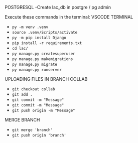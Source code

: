 

POSTGRESQL
-Create lac_db in postgre / pg admin

Execute these commands in the terminal:
VSCODE TERMINAL
- `py -m venv .venv`
- `source .venv/Scripts/activate`
- `py -m pip install Django`
- `pip install -r requirements.txt`
- `cd lac/`
- `py manage.py createsuperuser`
- `py manage.py makemigrations`
- `py manage.py migrate`
- `py manage.py runserver`


UPLOADING FILES IN BRANCH COLLAB

- `git checkout collab`
- `git add .`
- `git commit -m "Message"`
- `git commit -m "Message"`
- `git push origin -m "Message"`

MERGE BRANCH
- `git merge 'branch'`
- `git push origin 'branch'`

